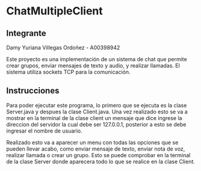 # ChatMultipleClient

## Integrante

Damy Yuriana Villegas Ordoñez - A00398942

Este proyecto es una implementación de un sistema de chat que permite crear grupos, enviar mensajes de texto y audio, y realizar llamadas. El sistema utiliza sockets TCP para la comunicación.

## Instrucciones 
Para poder ejecutar este programa, lo primero que se ejecuta es la clase Server.java y despues la clase Client.java. Una vez realizado esto se va a mostrar en la terminal de la clase client un mensaje que dice ingrese la direccion del servidor la cual debe ser 127.0.0.1, posterior a esto se debe ingresar el nombre de usuario.

Realizado esto va a aparecer un menu con todas las opciones que se pueden llevar acabo, como enviar mensaje de texto, enviar nota de voz, realizar llamada o crear un grupo. Esto se puede comprobar en la terminal de la clase Server donde aparecera todo lo que se realice en la clase Client.
